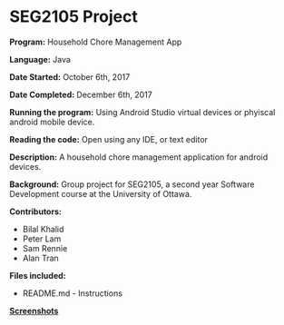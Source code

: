 # SEG2105 Project
**Program:** Household Chore Management App

**Language:** Java

**Date Started:** October 6th, 2017

**Date Completed:** December 6th, 2017

**Running the program:** Using Android Studio virtual devices or phyiscal android mobile device.

**Reading the code:** Open using any IDE, or text editor

**Description:** A household chore management application for android devices.

**Background:** Group project for SEG2105, a second year Software Development course at the University of Ottawa.

**Contributors:**
* Bilal Khalid
* Peter Lam
* Sam Rennie
* Alan Tran

**Files included:**
* README.md - Instructions

**[Screenshots](https://imgur.com/a/zoQRE)**

